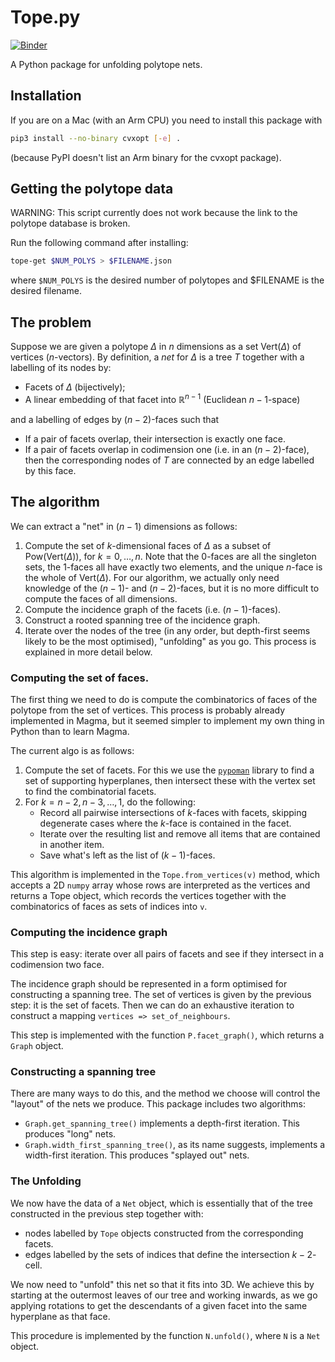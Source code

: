 # Tope.py

[![Binder](https://mybinder.org/badge_logo.svg)](https://mybinder.org/v2/gh/awmacpherson/polytope-unfolder/HEAD?labpath=notebooks%2Fcombined.ipynb)

A Python package for unfolding polytope nets.

## Installation

If you are on a Mac (with an Arm CPU) you need to install this package with

```sh
pip3 install --no-binary cvxopt [-e] .
```

(because PyPI doesn't list an Arm binary for the cvxopt package).

## Getting the polytope data

WARNING: This script currently does not work because the link to the polytope database is broken.

Run the following command after installing:
```sh
tope-get $NUM_POLYS > $FILENAME.json
```
where `$NUM_POLYS` is the desired number of polytopes and $FILENAME is the desired filename. 

## The problem

Suppose we are given a polytope $\Delta$ in $n$ dimensions as a set $\mathrm{Vert}(\Delta)$ of vertices ($n$-vectors). By definition, a *net* for $\Delta$ is a tree $T$ together with a labelling of its nodes by:
- Facets of $\Delta$ (bijectively);
- A linear embedding of that facet into $\mathbb{R}^{n-1}$ (Euclidean $n-1$-space)

and a labelling of edges by $(n-2)$-faces such that

- If a pair of facets overlap, their intersection is exactly one face.
- If a pair of facets overlap in codimension one (i.e. in an $(n-2)$-face), then the corresponding nodes of $T$ are connected by an edge labelled by this face.

## The algorithm

We can extract a "net" in $(n-1)$ dimensions as follows:

1. Compute the set of $k$-dimensional faces of $\Delta$ as a subset of $\mathrm{Pow}(\mathrm{Vert}(\Delta))$, for $k=0,\ldots,n$. Note that the $0$-faces are all the singleton sets, the $1$-faces all have exactly two elements, and the unique $n$-face is the whole of $\mathrm{Vert}(\Delta)$. For our algorithm, we actually only need knowledge of the $(n-1)$- and $(n-2)$-faces, but it is no more difficult to compute the faces of all dimensions.
2. Compute the incidence graph of the facets (i.e. $(n-1)$-faces).
3. Construct a rooted spanning tree of the incidence graph.
4. Iterate over the nodes of the tree (in any order, but depth-first seems likely to be the most optimised), "unfolding" as you go. This process is explained in more detail below.

### Computing the set of faces.

The first thing we need to do is compute the combinatorics of faces of the polytope from the set of vertices. This process is probably already implemented in Magma, but it seemed simpler to implement my own thing in Python than to learn Magma. 

The current algo is as follows:

1. Compute the set of facets. For this we use the [`pypoman`](https://pypi.org/project/pypoman) library to find a set of supporting hyperplanes, then intersect these with the vertex set to find the combinatorial facets. 
2. For $k=n-2,n-3,\ldots,1$, do the following:
   - Record all pairwise intersections of $k$-faces with facets, skipping degenerate cases where the $k$-face is contained in the facet.
   - Iterate over the resulting list and remove all items that are contained in another item.
   - Save what's left as the list of $(k-1)$-faces.

This algorithm is implemented in the `Tope.from_vertices(v)` method, which accepts a 2D `numpy` array whose rows are interpreted as the vertices and returns a Tope object, which records the vertices together with the combinatorics of faces as sets of indices into `v`.

### Computing the incidence graph

This step is easy: iterate over all pairs of facets and see if they intersect in a codimension two face. 

The incidence graph should be represented in a form optimised for constructing a spanning tree. The set of vertices is given by the previous step: it is the set of facets. Then we can do an exhaustive iteration to construct a mapping `vertices => set_of_neighbours`.

This step is implemented with the function `P.facet_graph()`, which returns a `Graph` object.

### Constructing a spanning tree

There are many ways to do this, and the method we choose will control the "layout" of the nets we produce. This package includes two algorithms:

- `Graph.get_spanning_tree()` implements a depth-first iteration. This produces "long" nets.
- `Graph.width_first_spanning_tree()`, as its name suggests, implements a width-first iteration. This produces "splayed out" nets.

### The **Unfolding**

We now have the data of a `Net` object, which is essentially that of the tree constructed in the previous step together with:

- nodes labelled by `Tope` objects constructed from the corresponding facets.
- edges labelled by the sets of indices that define the intersection $k-2$-cell.

We now need to "unfold" this net so that it fits into 3D. We achieve this by starting at the outermost leaves of our tree and working inwards, as we go applying rotations to get the descendants of a given facet into the same hyperplane as that face.

This procedure is implemented by the function `N.unfold()`, where `N` is a `Net` object.
